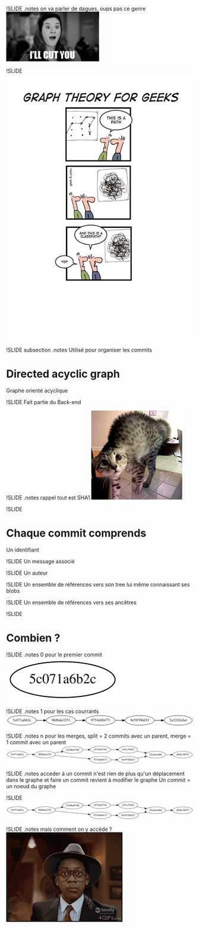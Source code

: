 !SLIDE
.notes on va parler de dagues, oups pas ce genre
![Poignard](cut.gif)

!SLIDE
![Graphe](graph.jpg)

!SLIDE subsection
.notes Utilisé pour organiser les commits
# Directed acyclic graph #

Graphe orienté acyclique

!SLIDE
Fait partie du Back-end

!SLIDE
.notes rappel tout est SHA1
![SHA](chat.gif)

!SLIDE
# Chaque commit comprends
Un identifiant

!SLIDE
Un message associé

!SLIDE
Un auteur

!SLIDE
Un ensemble de références vers son tree lui même connaissant ses blobs

!SLIDE
Un ensemble de références vers ses ancêtres

!SLIDE
# Combien ?

!SLIDE
.notes 0 pour le premier commit
![Un commit](un.svg)

!SLIDE
.notes 1 pour les cas courrants
![Flux linéaire](file.svg)


!SLIDE
.notes n pour les merges, split = 2 commits avec un parent, merge = 1 commit avec un parent
![Branchement](branchement.svg)


!SLIDE
.notes acceder à un commit n'est rien de plus qu'un déplacement dans le graphe et faire un commit revient à modifier le graphe
Un commit = un noeud du graphe

!SLIDE
![Branchement](branchement.svg)

!SLIDE
.notes mais comment on y accède ?
![Perplexe](perplex.gif)


